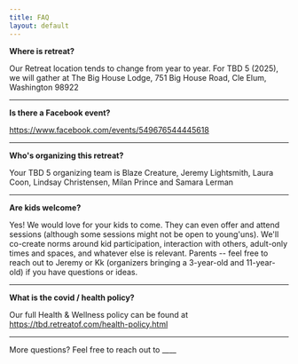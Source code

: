 ```yaml
---
title: FAQ
layout: default
---
```


**Where is retreat?**

Our Retreat location tends to change from year to year. For TBD 5 (2025), we will gather at The Big House Lodge, 751 Big House Road, Cle Elum, Washington 98922

----

**Is there a Facebook event?**

https://www.facebook.com/events/549676544445618

----

**Who's organizing this retreat?**

Your TBD 5 organizing team is Blaze Creature, Jeremy Lightsmith, Laura Coon, Lindsay Christensen, Milan Prince and Samara Lerman

----

**Are kids welcome?**

Yes! We would love for your kids to come. They can even offer and attend sessions (although some sessions might not be open to young'uns). We'll co-create norms around kid participation, interaction with others, adult-only times and spaces, and whatever else is relevant. Parents -- feel free to reach out to Jeremy or Kk (organizers bringing a 3-year-old and 11-year-old) if you have questions or ideas.

----

**What is the covid / health policy?**

Our full Health & Wellness policy can be found at https://tbd.retreatof.com/health-policy.html

----

More questions? Feel free to reach out to ____
